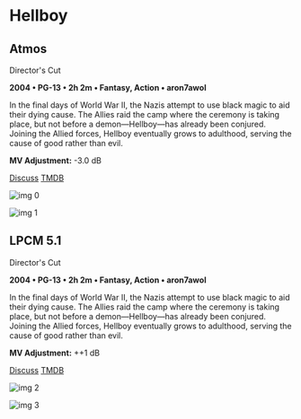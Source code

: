 # Hellboy

## Atmos

Director's Cut

**2004 • PG-13 • 2h 2m • Fantasy, Action • aron7awol**

In the final days of World War II, the Nazis attempt to use black magic to aid their dying cause. The Allies raid the camp where the ceremony is taking place, but not before a demon—Hellboy—has already been conjured. Joining the Allied forces, Hellboy eventually grows to adulthood, serving the cause of good rather than evil.

**MV Adjustment:** -3.0 dB

[Discuss](https://www.avsforum.com/threads/bass-eq-for-filtered-movies.2995212/post-58124452)  [TMDB](1487)

![img 0](https://i.imgur.com/tcUMWBr.jpg)

![img 1](https://i.imgur.com/Pp7NQEC.png)

## LPCM 5.1

Director's Cut

**2004 • PG-13 • 2h 2m • Fantasy, Action • aron7awol**

In the final days of World War II, the Nazis attempt to use black magic to aid their dying cause. The Allies raid the camp where the ceremony is taking place, but not before a demon—Hellboy—has already been conjured. Joining the Allied forces, Hellboy eventually grows to adulthood, serving the cause of good rather than evil.

**MV Adjustment:** ++1 dB

[Discuss](https://www.avsforum.com/threads/bass-eq-for-filtered-movies.2995212/post-58124452)  [TMDB](1487)

![img 2](https://i.imgur.com/1WEDY4M.jpg)

![img 3](https://i.imgur.com/FKxMzUr.jpg)

